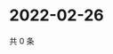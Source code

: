 # 2022-02-26

共 0 条

<!-- BEGIN WEIBO -->
<!-- 最后更新时间 Sat Feb 26 2022 22:13:59 GMT+0800 (China Standard Time) -->

<!-- END WEIBO -->

